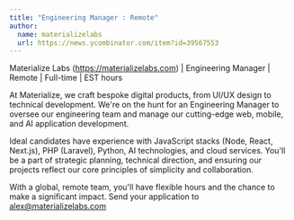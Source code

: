 ```yaml
---
title: "Engineering Manager : Remote"
author:
  name: materializelabs
  url: https://news.ycombinator.com/item?id=39567553
---
```

Materialize Labs (<a href="https:&#x2F;&#x2F;materializelabs.com" rel="nofollow">https:&#x2F;&#x2F;materializelabs.com</a>) | Engineering Manager | Remote | Full-time | EST hours

At Materialize, we craft bespoke digital products, from UI&#x2F;UX design to technical development. We&#x27;re on the hunt for an Engineering Manager to oversee our engineering team and manage our cutting-edge web, mobile, and AI application development.

Ideal candidates have experience with JavaScript stacks (Node, React, Next.js), PHP (Laravel), Python, AI technologies, and cloud services. You&#x27;ll be a part of strategic planning, technical direction, and ensuring our projects reflect our core principles of simplicity and collaboration.

With a global, remote team, you&#x27;ll have flexible hours and the chance to make a significant impact. Send your application to alex@materializelabs.com

